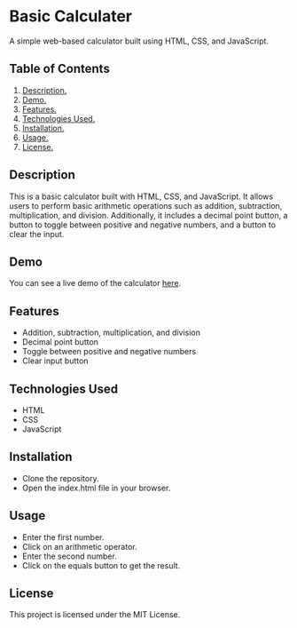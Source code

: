 
# Basic Calculater
A simple web-based calculator built using HTML, CSS, and JavaScript.
## Table of Contents

1. [ Description. ](#desc)
2. [ Demo. ](#demo)
3. [ Features. ](#features)
4. [ Technologies Used. ](#tech-stack)
5. [ Installation. ](#installation)
6. [ Usage. ](#usage)
7. [ License. ](#license)

<a name="description"></a>

## Description
This is a basic calculator built with HTML, CSS, and JavaScript. It allows users to perform basic arithmetic operations such as addition, subtraction, multiplication, and division. Additionally, it includes a decimal point button, a button to toggle between positive and negative numbers, and a button to clear the input.

<a name="demo"></a>

## Demo
You can see a live demo of the calculator <a href = "">here</a>.

<a name="features"></a>

## Features
- Addition, subtraction, multiplication, and division
- Decimal point button
- Toggle between positive and negative numbers
- Clear input button

<a name="technologies-used"></a>

## Technologies Used
- HTML
- CSS
- JavaScript

<a name="installation"></a>

## Installation
- Clone the repository.
- Open the index.html file in your browser.

<a name="usage"></a>

## Usage
- Enter the first number.
- Click on an arithmetic operator.
- Enter the second number.
- Click on the equals button to get the result.

<a name="license"></a>

## License
This project is licensed under the MIT License.


